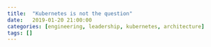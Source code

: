 ```yaml
---
title:  "Kubernetes is not the question"
date:   2019-01-20 21:00:00
categories: [engineering, leadership, kubernetes, architecture]
tags: []
---
```


